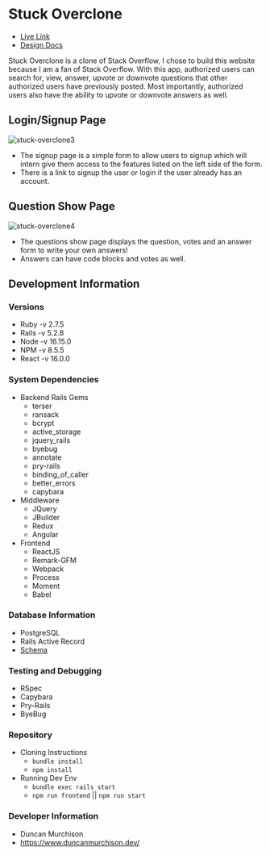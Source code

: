 # Stuck Overclone
- [Live Link](https://stackoverflow.com/)
- [Design Docs](https://github.com/dmurchison/stuck_overclone_app/wiki)

Stuck Overclone is a clone of Stack Overflow, I chose to build this website because I am a fan of Stack Overflow. With this app, authorized users can search for, view, answer, upvote or downvote questions that other authorized users have previously posted. Most importantly, authorized users also have the ability to upvote or downvote answers as well.

## Login/Signup Page
![stuck-overclone3](https://user-images.githubusercontent.com/80483775/190945854-d54b9ba1-251f-4f70-a297-4b1e88c2d653.png)
- The signup page is a simple form to allow users to signup which will intern give them access to the features listed on the left side of the form.
- There is a link to signup the user or login if the user already has an account.

## Question Show Page
![stuck-overclone4](https://user-images.githubusercontent.com/80483775/190946178-599d686b-3529-4116-a746-f17ad75842b4.png)
- The questions show page displays the question, votes and an answer form to write your own answers!
- Answers can have code blocks and votes as well. 

## Development Information
### Versions
- Ruby -v 2.7.5
- Rails -v 5.2.8
- Node -v 16.15.0
- NPM -v 8.5.5
- React -v 16.0.0

### System Dependencies
- Backend Rails Gems
  - terser
  - ransack
  - bcrypt
  - active_storage
  - jquery_rails
  - byebug
  - annotate
  - pry-rails
  - binding_of_caller
  - better_errors
  - capybara
- Middleware
  - JQuery
  - JBuilder
  - Redux
  - Angular
- Frontend
  - ReactJS
  - Remark-GFM
  - Webpack
  - Process
  - Moment
  - Babel

### Database Information
- PostgreSQL
- Rails Active Record
- [Schema](https://github.com/dmurchison/clonebnb_app/wiki/Database-Schema)

### Testing and Debugging
- RSpec
- Capybara
- Pry-Rails
- ByeBug

### Repository
- Cloning Instructions
  - `bundle install`
  - `npm install`
- Running Dev Env
  - `bundle exec rails start`
  - `npm run frontend` || `npm run start`

### Developer Information
- Duncan Murchison
- https://www.duncanmurchison.dev/



